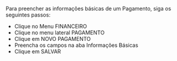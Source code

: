 Para preencher as informações básicas de um Pagamento, siga os seguintes passos:

* Clique no Menu FINANCEIRO
* Clique no menu lateral PAGAMENTO
* Clique em NOVO PAGAMENTO
* Preencha os campos na aba Informações Básicas
* Clique em SALVAR